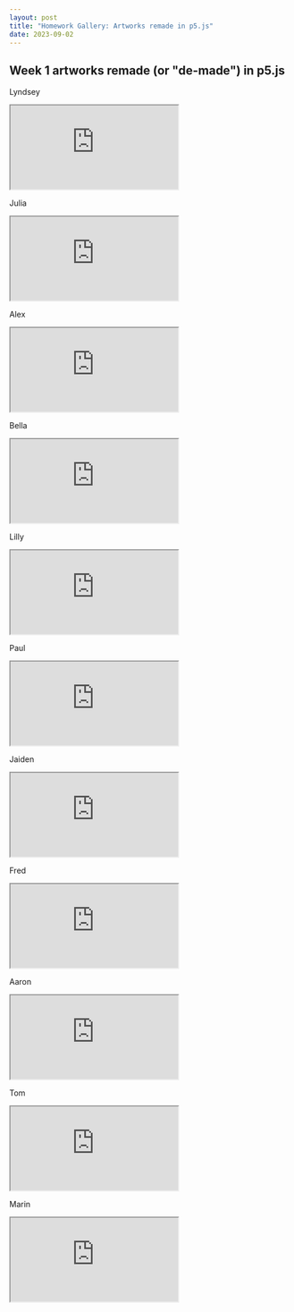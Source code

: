 ```yaml
---
layout: post
title: "Homework Gallery: Artworks remade in p5.js"
date: 2023-09-02
---
```


## Week 1 artworks remade (or "de-made") in p5.js


Lyndsey  
<iframe src="https://editor.p5js.org/lyn.cpk/full/wY8tfWpRq"></iframe>  

<br>

Julia  
<iframe src="https://editor.p5js.org/juliamc/full/qyGf_-6W6"></iframe>

<br>

Alex  
<iframe src="https://editor.p5js.org/Laikoski/full/U00AQFcc0"></iframe>

<br>

Bella  
<iframe src="https://editor.p5js.org/grassbutterflycook/full/Ek25oyKB4"></iframe>

<br>

Lilly  
<iframe src="https://editor.p5js.org/lillyg123/full/0RytoRCKB"></iframe>

<br>

Paul  
<iframe src="https://editor.p5js.org/ipodmadeofshiplap/full/HFrLpOJb2"></iframe>  

<br>

Jaiden  
<iframe src="https://editor.p5js.org/jxiden/full/2RimNdkcI"></iframe>

<br>

Fred  
<iframe src="https://editor.p5js.org/Fred1/full/mcs4gbWm9"></iframe>

<br>

Aaron  
<iframe src="https://editor.p5js.org/Blackstorm/full/fMocKrxbU"></iframe>

<br>

Tom  
<iframe src="https://editor.p5js.org/Thomas.casey/full/fHa9X0O3X"></iframe>

<br>

Marin  
<iframe src="https://editor.p5js.org/marin.tyree/full/Fwa4NIogs"></iframe>

<br>


